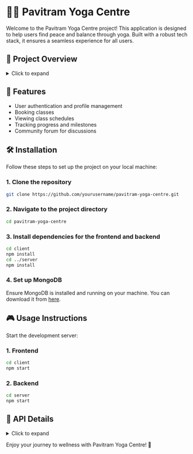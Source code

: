 # 🧘‍♂️ Pavitram Yoga Centre

Welcome to the Pavitram Yoga Centre project! This application is designed to help users find peace and balance through yoga. Built with a robust tech stack, it ensures a seamless experience for all users.

## 🌟 Project Overview
<details>
<summary>Click to expand</summary>

The Pavitram Yoga Centre application is a full-stack web application using React for the frontend, Node.js for the backend, and MongoDB for the database. It offers a range of features to support yoga practitioners and enthusiasts.

</details>

## 🚀 Features
- User authentication and profile management
- Booking classes
- Viewing class schedules
- Tracking progress and milestones
- Community forum for discussions

## 🛠️ Installation

Follow these steps to set up the project on your local machine:

### 1. Clone the repository
```bash
git clone https://github.com/yourusername/pavitram-yoga-centre.git
```

### 2. Navigate to the project directory
```bash
cd pavitram-yoga-centre
```

### 3. Install dependencies for the frontend and backend
```bash
cd client
npm install
cd ../server
npm install
```

### 4. Set up MongoDB
Ensure MongoDB is installed and running on your machine. You can download it from [here](https://www.mongodb.com/try/download/community).

## 🎮 Usage Instructions

Start the development server:

### 1. Frontend
```bash
cd client
npm start
```

### 2. Backend
```bash
cd server
npm start
```

## 📡 API Details
<details>
<summary>Click to expand</summary>

### Authentication
- **POST /api/auth/register**: Register a new user
- **POST /api/auth/login**: Log in an existing user

### Classes
- **GET /api/classes**: Retrieve all available classes
- **POST /api/classes/book**: Book a class

### User Profile
- **GET /api/user/profile**: Retrieve user profile
- **PUT /api/user/profile**: Update user profile

</details>

Enjoy your journey to wellness with Pavitram Yoga Centre! 🌈

